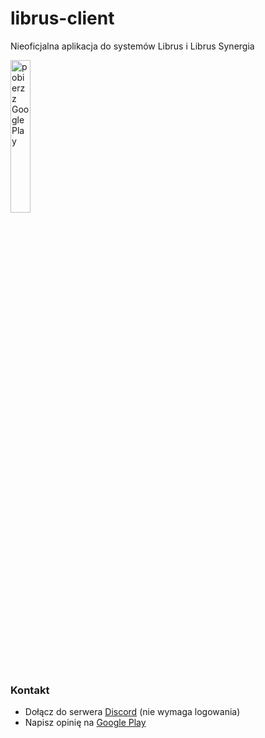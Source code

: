 # librus-client
Nieoficjalna aplikacja do systemów Librus i Librus Synergia


<a target="_blank" href="https://play.google.com/store/apps/details?id=pl.librus.client&pcampaignid=MKT-Other-global-all-co-prtnr-py-PartBadge-Mar2515-1"><img width="25%" height="25%" alt="pobierz z Google Play" src="https://play.google.com/intl/en_us/badges/images/generic/pl_badge_web_generic.png"/>
</a>
### Kontakt
- Dołącz do serwera [Discord](https://discord.gg/r6Ugyk2) (nie wymaga logowania)
- Napisz opinię na [Google Play](https://play.google.com/store/apps/details?id=pl.librus.client)
